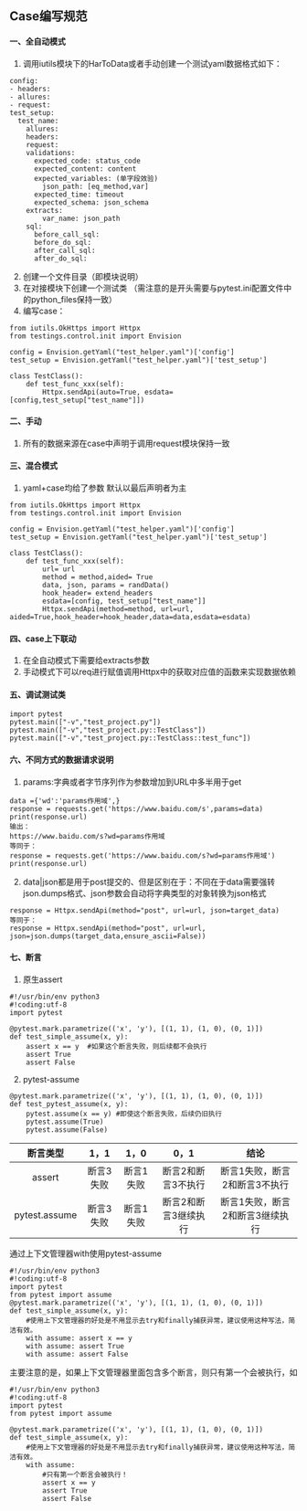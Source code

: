 ## Case编写规范
#### 一、全自动模式
1. 调用iutils模块下的HarToData或者手动创建一个测试yaml数据格式如下：

```
config:
- headers:
- allures:
- request:
test_setup:
  test_name:
    allures:
    headers:
    request:
    validations:
      expected_code: status_code
      expected_content: content
      expected_variables: (单字段效验)
        json_path: [eq_method,var]
      expected_time: timeout
      expected_schema: json_schema
    extracts:
        var_name: json_path
    sql:
      before_call_sql:
      before_do_sql:
      after_call_sql:
      after_do_sql:
```

2. 创建一个文件目录（即模块说明）
3. 在对接模块下创建一个测试类 （需注意的是开头需要与pytest.ini配置文件中的python_files保持一致）
4. 编写case：

```
from iutils.OkHttps import Httpx
from testings.control.init import Envision

config = Envision.getYaml("test_helper.yaml")['config']
test_setup = Envision.getYaml("test_helper.yaml")['test_setup']

class TestClass():
    def test_func_xxx(self):
        Httpx.sendApi(auto=True, esdata=[config,test_setup["test_name"]])        
```

#### 二、手动
1. 所有的数据来源在case中声明于调用request模块保持一致

#### 三、混合模式
1. yaml+case均给了参数 默认以最后声明者为主

```
from iutils.OkHttps import Httpx
from testings.control.init import Envision

config = Envision.getYaml("test_helper.yaml")['config']
test_setup = Envision.getYaml("test_helper.yaml")['test_setup']

class TestClass():
    def test_func_xxx(self):
        url= url
        method = method,aided= True
        data, json, params = randData()
        hook_header= extend_headers
        esdata=[config, test_setup["test_name"]]
        Httpx.sendApi(method=method, url=url, aided=True,hook_header=hook_header,data=data,esdata=esdata)
```

#### 四、case上下联动
1. 在全自动模式下需要给extracts参数
2. 手动模式下可以req进行赋值调用Httpx中的获取对应值的函数来实现数据依赖

#### 五、调试测试类

```
import pytest
pytest.main(["-v","test_project.py"])
pytest.main(["-v","test_project.py::TestClass"])
pytest.main(["-v","test_project.py::TestClass::test_func"])
```

#### 六、不同方式的数据请求说明
1. params:字典或者字节序列作为参数增加到URL中多半用于get

```
data ={'wd':'params作用域',}
response = requests.get('https://www.baidu.com/s',params=data)
print(response.url)
输出：
https://www.baidu.com/s?wd=params作用域
等同于：
response = requests.get('https://www.baidu.com/s?wd=params作用域')
print(response.url)
```

2. data|json都是用于post提交的、但是区别在于：不同在于data需要强转json.dumps格式、json参数会自动将字典类型的对象转换为json格式

```
response = Httpx.sendApi(method="post", url=url, json=target_data)
等同于：
response = Httpx.sendApi(method="post", url=url, json=json.dumps(target_data,ensure_ascii=False))
```

#### 七、断言
1. 原生assert

```
#!/usr/bin/env python3
#!coding:utf-8
import pytest
 
@pytest.mark.parametrize(('x', 'y'), [(1, 1), (1, 0), (0, 1)])
def test_simple_assume(x, y):
    assert x == y  #如果这个断言失败，则后续都不会执行
    assert True
    assert False
```

2. pytest-assume

```
@pytest.mark.parametrize(('x', 'y'), [(1, 1), (1, 0), (0, 1)])
def test_pytest_assume(x, y):
    pytest.assume(x == y) #即使这个断言失败，后续仍旧执行
    pytest.assume(True)
    pytest.assume(False)
```


|断言类型| 1，1 | 1，0 | 0，1 | 结论 |
| :----:| :----: | :----: |:----:| :----: |
| assert | 断言3失败 | 断言1失败 |断言2和断言3不执行|断言1失败，断言2和断言3不执行|assert遇到断言失败则停下|
| pytest.assume | 断言3失败 | 断言1失败 |断言2和断言3继续执行|断言1失败，断言2和断言3继续执行|pytest.assume无论断言结果，全部执行|
通过上下文管理器with使用pytest-assume

```
#!/usr/bin/env python3
#!coding:utf-8
import pytest
from pytest import assume
@pytest.mark.parametrize(('x', 'y'), [(1, 1), (1, 0), (0, 1)])
def test_simple_assume(x, y):
    #使用上下文管理器的好处是不用显示去try和finally捕获异常，建议使用这种写法，简洁有效。
    with assume: assert x == y
    with assume: assert True
    with assume: assert False
```

主要注意的是，如果上下文管理器里面包含多个断言，则只有第一个会被执行，如

```
#!/usr/bin/env python3
#!coding:utf-8
import pytest
from pytest import assume
    
@pytest.mark.parametrize(('x', 'y'), [(1, 1), (1, 0), (0, 1)])
def test_simple_assume(x, y):
    #使用上下文管理器的好处是不用显示去try和finally捕获异常，建议使用这种写法，简洁有效。
    with assume: 
        #只有第一个断言会被执行！
        assert x == y
        assert True
        assert False  
```
